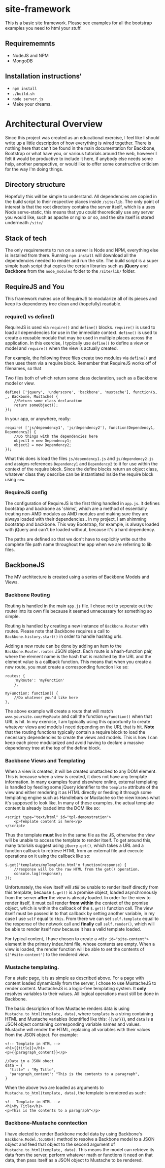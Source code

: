 # site-framework

This is a basic site framework.  Please see examples for all the bootstrap examples you need to html your stuff.

## Requirememnts

* NodeJS and NPM
* MongoDB

## Installation instructions'

* `npm install`
* `./build.sh`
* `node server.js`
* Make your dreams.

# Architectural Overview

Since this project was created as an educational exercise, I feel like I should write up a little description of how everything is wired together.  There is nothing here that can't be found in the main documentation for Backbone, Bootstrap or what have you, or various tutorials around the web, however I felt it would be productive to include it here, if anybody else needs some help, another perspective, or would like to offer some constructive criticism for the way I'm doing things.

## Directory structure

Hopefully this will be simple to understand.  All dependencies are copied in the build script to their respective places inside `/site/lib`.  The only point of interest is that the root directory contains the server itself, which is a uses Node serve-static, this means that you could theoretically use any server you would like, such as apache or nginx or so, and the site itself is stored underneath `/site/`

## Stack of tech

The only requirements to run on a server is Node and NPM, everything else is installed from there.  Running `npm install` will download all the dependencies needed to render and run the site.  The build script is a super simple bash script that copies the certain libraries such as **jQuery** and **Backbone** from the `node_modules` folder to the `/site/lib/` folder.  

## RequireJS and You

This framework makes use of RequireJS to modularize all of its pieces and keep its dependency tree clean and (hopefully) readable.

### require() vs define()

RequireJS is used via `require()` and `define()` blocks.  `require()` is used to load all dependencies for use in the immediate context.  `define()` is used to create a reusable module that may be used in multiple places across the application.  In this exercise, I typically use `define()` to define a view or model and `require()` when the view is actually created.  

For example, the following three files create two modules via `define()` and then uses them via a require block.  Remember that RequireJS works off of filenames, so that 

Two files both of which return some class declaration, such as a Backbone model or view.

```
define( ['jquery', 'underscore', 'backbone', 'mustache'], function($, _, Backbone, Mustache) {
	//Return some class declaration
	return someObject();
});
```

In your app, or anywhere, really:

```
require( ['js/dependency1', 'js/dependency2'], function(Dependency1, Dependency2) {
	//Do things with the dependencies here
	object1 = new Dependency1;
	object2 = new Dependency2;
});
```

What this does is load the files `js/dependency1.js` and `js/dependency2.js` and assigns references `Dependency1` and `Dependency2` to it for use within the context of the require block.  Since the define blocks return an object class, whatever class they describe can be instantiated inside the require block using `new`.

### RequireJS config

The configuration of RequireJS is the first thing handled in `app.js`.  It defines bootstrap and backbone as 'shims', which are a method of essentially treating non-AMD modules as AMD modules and making sure they are always loaded with their dependencies..  In my project, I am shimming bootstrap and backbone.  This way Bootstrap, for example, is always loaded with jQuery and can't be loaded without, because it's a hard dependency.

The paths are defined so that we don't have to explicitly write out the complete file path name throughout the app when we are referring to lib files.

## BackboneJS

The MV architecture is created using a series of Backbone Models and Views. 

### Backbone Routing

Routing is handled in the main `app.js` file.  I chose not to seperate out the router into its own file because it seemed unnecessary for something so simple.

Routing is handled by creating a new instance of `Backbone.Router` with routes.  Please note that Backbone requires a call to `Backbone.history.start()` in order to handle hashtag urls.

Adding a new route can be done by adding an item to the `Backbone.Router.routes` JSON object.  Each route is a hash-function pair, where the element name is the hash that is matched by the URL and the element value is a callback function.  This means that when you create a new route, you must create a corresponding function like so:

```
routes: {
	'myRoute': 'myFunction'
	},
	
myFunction: function() {
	//Do whatever you'd like here
},
```

The above example will create a route that will match `www.yoursite.com/#myRoute` and call the function `myFunction()` when that URL is hit.  In my exercise, I am typically using this opportunity to create whatever views and models I need depending on the URL that is hit.  **Note** that the routing functions typically contain a require block to load the necessary dependencies to create the views and models.  This is how I can keep each piece modularized and avoid having to declare a massive dependency tree at the top of the define block.

### Backbone Views and Templating

When a view is created, it will be created unattached to any DOM element.  This is because when a view is created, it does not have any template information.  In many examples found elsewhere online, external templating is handled by feeding some jQuery identifier to the `template` attribute of the view and either rendering it as HTML directly or feeding it through some templating engine such as Handlebars or Mustache so the view knows what it's supposed to look like.  In many of these examples, the actual template content is already loaded into the DOM like so:

```
<script type="text/html" id="tpl-demonstration">
	<p>Template content is here</p>
</script>
```

Thus the template **must** live in the same file as the JS, otherwise the view will be unable to access the template to render itself.  To get around this, many tutorials suggest using `jQuery.get()`, which takes a URL and a function callback to retrieve HTML from an external file and execute operations on it using the callback like so:

```
$.get('templates/myTemplate.html'm function(response) {
	//response will be the raw HTML from the get() operation.
	console.log(response);
});
``` 

Unfortunately, the view itself will *still* be unable to render itself directly from this template, because `$.get()` is a promise object, loaded asynchronously from the server **after** the view is already loaded.  In order for the view to render itself, it must call render **from within** the context of the promise object, which is within the callback of the `$.get()` function call.  The view itself must be passed in to that callback by setting another variable, in my case I use `self` equal to `this`.  From there we can set `self.template` equal to the response of the network call and **finally** call `self.render()`, which will be able to render itself now because it has a valid template loaded.

For typical content, I have chosen to create a `<div id="site-content">` element in the primary index.html file, whose contents are empty.  When a view is loaded, the render function will be able to set the contents of `$('#site-content')` to the rendered view.  

### Mustache templating.

For a static page, it is as simple as described above.  For a page with content loaded dynamically from the server, I chose to use MustacheJS to render content.  MustacheJS is a logic-free templating system.  It **only** resolves variables to their values.  All logical operations must still be done in Backbone.

The basic description of how Mustache renders data is using `Mustache.to_html(template, data)`, where `template` is a string containing HTML and Mustache variables (identified like this: `{{var}}`), and `data` is a JSON object containing corresponding variable names and values.  Mustache will render the HTML, replacing all variables with their values from the JSON object.  For example:

```
<!-- Template in HTML -->
<h1>{{title}}</h1>
<p>{{paragraph_content}}</p>
```

```
//Data in a JSON obect
data = {
  "title" : "My Title",
  "paragraph_content": "This is the contents to a paragraph",
}
```

When the above two are loaded as arguments to `Mustache.to_html(template, data)`, the template is rendered as such:

```
<!-- Template in HTML -->
<h1>My Title</h1>
<p>This is the contents to a paragraph"</p>
```

### Backbone-Mustache conntection

I have elected to render Backbone model data by using Backbone's `Backbone.Model.toJSON()` method to resolve a Backbone model to a JSON object and feed that object to the second argument of `Mustache.to_html(template, data)`.  This means the model can retrieve its data from the server, perform whatever math or functions it need on that data, then pass itself as a JSON object to Mustache to be rendered.